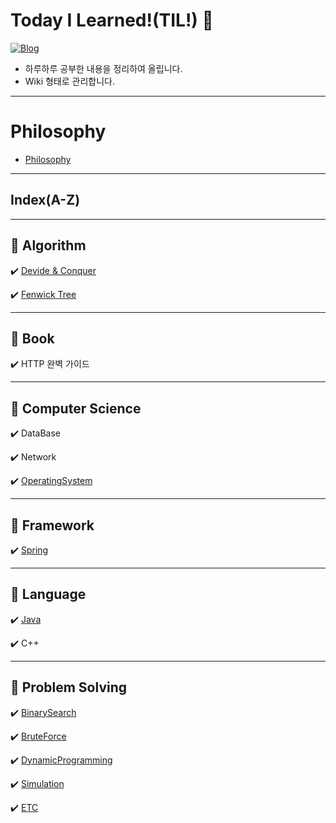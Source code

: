 # Today I Learned!(TIL!) 🌱
[![Blog](https://img.shields.io/badge/Blog-daisy.day()-green.svg)](https://daisy-day.tistory.com/)

- 하루하루 공부한 내용을 정리하여 올립니다.
- Wiki 형태로 관리합니다.

---
# Philosophy
- [Philosophy](Philosophy/Philosophy_Philosophy.md)

---
## Index(A-Z)

---
## 📗 Algorithm
✔️ [Devide & Conquer](https://daisy-day.tistory.com/161)

✔️ [Fenwick Tree](https://daisy-day.tistory.com/148)

---
## 📗 Book
✔️ HTTP 완벽 가이드

---
## 📗 Computer Science
✔️ DataBase

✔️ Network

✔️ [OperatingSystem](OperatingSystem/ComputerScience_OperatingSystem.md)

---
## 📗 Framework
✔️ [Spring](Spring/Framework_Spring.md)

---
## 📗 Language
✔️ [Java](Java/Language_Java.md)

✔️ C++

---
## 📗 Problem Solving
✔️ [BinarySearch](BinarySearch/ProblemSolving_BinarySearch.md)

✔️ [BruteForce](BruteForce/ProblemSolving_BruteForce.md)

✔️ [DynamicProgramming](DynamicProgramming/ProblemSolving_DynamicProgramming.md)

✔️ [Simulation](Simulation/ProblemSolving_Simulation.md)

✔️ [ETC](ETC/ProblemSolving_ETC.md)
